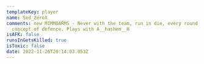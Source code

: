 ```yaml
---
templateKey: player
name: Sed_ZeroX
comments: new MIMMOARMS - Never with the team, run in die, every round. No
  concept of defence. Plays with A__hashem__H
isAFK: false
runsInGetsKilled: true
isToxic: false
date: 2022-11-26T20:14:03.053Z
---
```

